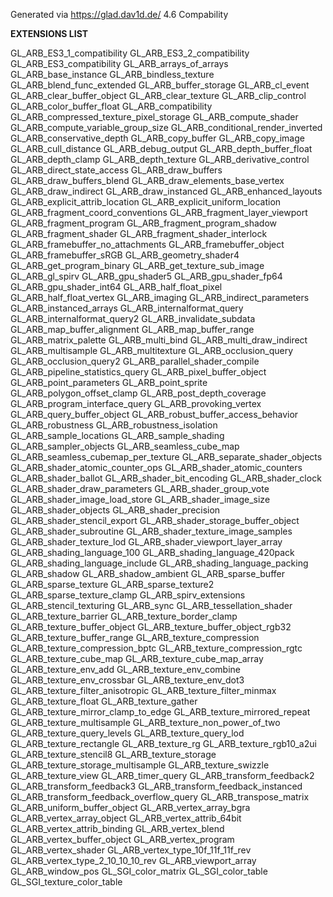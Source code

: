 Generated via https://glad.dav1d.de/ 4.6 Compability

**EXTENSIONS LIST**

GL_ARB_ES3_1_compatibility
GL_ARB_ES3_2_compatibility
GL_ARB_ES3_compatibility
GL_ARB_arrays_of_arrays
GL_ARB_base_instance
GL_ARB_bindless_texture
GL_ARB_blend_func_extended
GL_ARB_buffer_storage
GL_ARB_cl_event
GL_ARB_clear_buffer_object
GL_ARB_clear_texture
GL_ARB_clip_control
GL_ARB_color_buffer_float
GL_ARB_compatibility
GL_ARB_compressed_texture_pixel_storage
GL_ARB_compute_shader
GL_ARB_compute_variable_group_size
GL_ARB_conditional_render_inverted
GL_ARB_conservative_depth
GL_ARB_copy_buffer
GL_ARB_copy_image
GL_ARB_cull_distance
GL_ARB_debug_output
GL_ARB_depth_buffer_float
GL_ARB_depth_clamp
GL_ARB_depth_texture
GL_ARB_derivative_control
GL_ARB_direct_state_access
GL_ARB_draw_buffers
GL_ARB_draw_buffers_blend
GL_ARB_draw_elements_base_vertex
GL_ARB_draw_indirect
GL_ARB_draw_instanced
GL_ARB_enhanced_layouts
GL_ARB_explicit_attrib_location
GL_ARB_explicit_uniform_location
GL_ARB_fragment_coord_conventions
GL_ARB_fragment_layer_viewport
GL_ARB_fragment_program
GL_ARB_fragment_program_shadow
GL_ARB_fragment_shader
GL_ARB_fragment_shader_interlock
GL_ARB_framebuffer_no_attachments
GL_ARB_framebuffer_object
GL_ARB_framebuffer_sRGB
GL_ARB_geometry_shader4
GL_ARB_get_program_binary
GL_ARB_get_texture_sub_image
GL_ARB_gl_spirv
GL_ARB_gpu_shader5
GL_ARB_gpu_shader_fp64
GL_ARB_gpu_shader_int64
GL_ARB_half_float_pixel
GL_ARB_half_float_vertex
GL_ARB_imaging
GL_ARB_indirect_parameters
GL_ARB_instanced_arrays
GL_ARB_internalformat_query
GL_ARB_internalformat_query2
GL_ARB_invalidate_subdata
GL_ARB_map_buffer_alignment
GL_ARB_map_buffer_range
GL_ARB_matrix_palette
GL_ARB_multi_bind
GL_ARB_multi_draw_indirect
GL_ARB_multisample
GL_ARB_multitexture
GL_ARB_occlusion_query
GL_ARB_occlusion_query2
GL_ARB_parallel_shader_compile
GL_ARB_pipeline_statistics_query
GL_ARB_pixel_buffer_object
GL_ARB_point_parameters
GL_ARB_point_sprite
GL_ARB_polygon_offset_clamp
GL_ARB_post_depth_coverage
GL_ARB_program_interface_query
GL_ARB_provoking_vertex
GL_ARB_query_buffer_object
GL_ARB_robust_buffer_access_behavior
GL_ARB_robustness
GL_ARB_robustness_isolation
GL_ARB_sample_locations
GL_ARB_sample_shading
GL_ARB_sampler_objects
GL_ARB_seamless_cube_map
GL_ARB_seamless_cubemap_per_texture
GL_ARB_separate_shader_objects
GL_ARB_shader_atomic_counter_ops
GL_ARB_shader_atomic_counters
GL_ARB_shader_ballot
GL_ARB_shader_bit_encoding
GL_ARB_shader_clock
GL_ARB_shader_draw_parameters
GL_ARB_shader_group_vote
GL_ARB_shader_image_load_store
GL_ARB_shader_image_size
GL_ARB_shader_objects
GL_ARB_shader_precision
GL_ARB_shader_stencil_export
GL_ARB_shader_storage_buffer_object
GL_ARB_shader_subroutine
GL_ARB_shader_texture_image_samples
GL_ARB_shader_texture_lod
GL_ARB_shader_viewport_layer_array
GL_ARB_shading_language_100
GL_ARB_shading_language_420pack
GL_ARB_shading_language_include
GL_ARB_shading_language_packing
GL_ARB_shadow
GL_ARB_shadow_ambient
GL_ARB_sparse_buffer
GL_ARB_sparse_texture
GL_ARB_sparse_texture2
GL_ARB_sparse_texture_clamp
GL_ARB_spirv_extensions
GL_ARB_stencil_texturing
GL_ARB_sync
GL_ARB_tessellation_shader
GL_ARB_texture_barrier
GL_ARB_texture_border_clamp
GL_ARB_texture_buffer_object
GL_ARB_texture_buffer_object_rgb32
GL_ARB_texture_buffer_range
GL_ARB_texture_compression
GL_ARB_texture_compression_bptc
GL_ARB_texture_compression_rgtc
GL_ARB_texture_cube_map
GL_ARB_texture_cube_map_array
GL_ARB_texture_env_add
GL_ARB_texture_env_combine
GL_ARB_texture_env_crossbar
GL_ARB_texture_env_dot3
GL_ARB_texture_filter_anisotropic
GL_ARB_texture_filter_minmax
GL_ARB_texture_float
GL_ARB_texture_gather
GL_ARB_texture_mirror_clamp_to_edge
GL_ARB_texture_mirrored_repeat
GL_ARB_texture_multisample
GL_ARB_texture_non_power_of_two
GL_ARB_texture_query_levels
GL_ARB_texture_query_lod
GL_ARB_texture_rectangle
GL_ARB_texture_rg
GL_ARB_texture_rgb10_a2ui
GL_ARB_texture_stencil8
GL_ARB_texture_storage
GL_ARB_texture_storage_multisample
GL_ARB_texture_swizzle
GL_ARB_texture_view
GL_ARB_timer_query
GL_ARB_transform_feedback2
GL_ARB_transform_feedback3
GL_ARB_transform_feedback_instanced
GL_ARB_transform_feedback_overflow_query
GL_ARB_transpose_matrix
GL_ARB_uniform_buffer_object
GL_ARB_vertex_array_bgra
GL_ARB_vertex_array_object
GL_ARB_vertex_attrib_64bit
GL_ARB_vertex_attrib_binding
GL_ARB_vertex_blend
GL_ARB_vertex_buffer_object
GL_ARB_vertex_program
GL_ARB_vertex_shader
GL_ARB_vertex_type_10f_11f_11f_rev
GL_ARB_vertex_type_2_10_10_10_rev
GL_ARB_viewport_array
GL_ARB_window_pos
GL_SGI_color_matrix
GL_SGI_color_table
GL_SGI_texture_color_table
